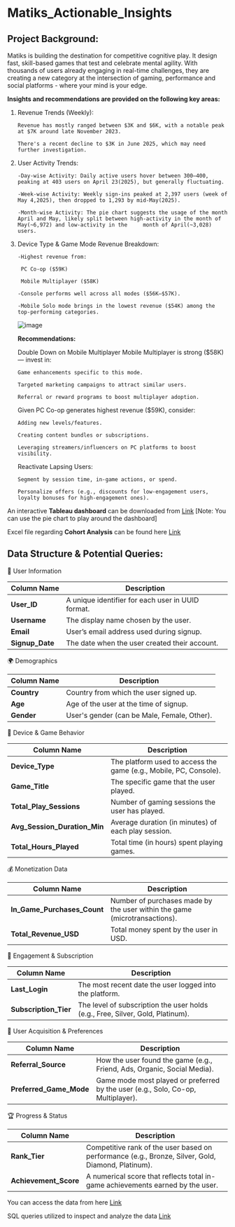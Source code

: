 # Matiks_Actionable_Insights

## Project Background:

Matiks is building the destination for competitive cognitive play. It design fast, skill-based games that test and celebrate mental agility. With thousands of users already engaging in real-time challenges, they are creating a new category at the intersection of gaming, performance and social platforms - where your mind is your edge.

**Insights and recommendations are provided on the following key areas:**

1. Revenue Trends (Weekly):

       Revenue has mostly ranged between $3K and $6K, with a notable peak at $7K around late November 2023.

       There's a recent decline to $3K in June 2025, which may need further investigation.

2. User Activity Trends:
   
       -Day-wise Activity: Daily active users hover between 300–400, peaking at 403 users on April 23(2025), but generally fluctuating.

       -Week-wise Activity: Weekly sign-ins peaked at 2,397 users (week of May 4,2025), then dropped to 1,293 by mid-May(2025).

       -Month-wise Activity: The pie chart suggests the usage of the month April and May, likely split between high-activity in the month of May(~6,972) and low-activity in the     month of April(~3,028) users.
3. Device Type & Game Mode Revenue Breakdown:
   
       -Highest revenue from:
   
        PC Co-op ($59K)
   
        Mobile Multiplayer ($58K)
   
       -Console performs well across all modes ($56K–$57K).
   
       -Mobile Solo mode brings in the lowest revenue ($54K) among the top-performing categories.

   ![image](https://github.com/user-attachments/assets/c573b432-3ee9-4b89-9f93-6e5169d5e528)
   

   **Recommendations:**

   Double Down on Mobile Multiplayer
   Mobile Multiplayer is strong ($58K) — invest in:

       Game enhancements specific to this mode.

       Targeted marketing campaigns to attract similar users.

       Referral or reward programs to boost multiplayer adoption.
   
   Given PC Co-op generates highest revenue ($59K), consider:

       Adding new levels/features.

       Creating content bundles or subscriptions.

       Leveraging streamers/influencers on PC platforms to boost visibility.

   Reactivate Lapsing Users:

       Segment by session time, in-game actions, or spend.

       Personalize offers (e.g., discounts for low-engagement users, loyalty bonuses for high-engagement ones).


  An interactive **Tableau dashboard** can be downloaded from [Link](https://public.tableau.com/app/profile/saswat.mishra8618/viz/MatiksAnalytics/MatiksMetrics) [Note: You can use the pie chart to play around the dashboard]

  Excel file regarding **Cohort Analysis** can be found here [Link](https://docs.google.com/spreadsheets/d/1jLQDGDxwwkApF8JMH79D7UOMvUX7tuo6/edit?usp=drive_link&ouid=106430923092545418901&rtpof=true&sd=true)


  ## Data Structure & Potential Queries:

  🧾 User Information

| Column Name      | Description                                       |
| ---------------- | ------------------------------------------------- |
| **User\_ID**     | A unique identifier for each user in UUID format. |
| **Username**     | The display name chosen by the user.              |
| **Email**        | User’s email address used during signup.          |
| **Signup\_Date** | The date when the user created their account.     |

🌍 Demographics

| Column Name | Description                                 |
| ----------- | ------------------------------------------- |
| **Country** | Country from which the user signed up.      |
| **Age**     | Age of the user at the time of signup.      |
| **Gender**  | User's gender (can be Male, Female, Other). |

📱 Device & Game Behavior

| Column Name                     | Description                                                       |
| ------------------------------- | ----------------------------------------------------------------- |
| **Device\_Type**                | The platform used to access the game (e.g., Mobile, PC, Console). |
| **Game\_Title**                 | The specific game that the user played.                           |
| **Total\_Play\_Sessions**       | Number of gaming sessions the user has played.                    |
| **Avg\_Session\_Duration\_Min** | Average duration (in minutes) of each play session.               |
| **Total\_Hours\_Played**        | Total time (in hours) spent playing games.                        |

💰 Monetization Data

| Column Name                    | Description                                                               |
| ------------------------------ | ------------------------------------------------------------------------- |
| **In\_Game\_Purchases\_Count** | Number of purchases made by the user within the game (microtransactions). |
| **Total\_Revenue\_USD**        | Total money spent by the user in USD.                                     |


📆 Engagement & Subscription

| Column Name            | Description                                                                    |
| ---------------------- | ------------------------------------------------------------------------------ |
| **Last\_Login**        | The most recent date the user logged into the platform.                        |
| **Subscription\_Tier** | The level of subscription the user holds (e.g., Free, Silver, Gold, Platinum). |

📣 User Acquisition & Preferences

| Column Name               | Description                                                                      |
| ------------------------- | -------------------------------------------------------------------------------- |
| **Referral\_Source**      | How the user found the game (e.g., Friend, Ads, Organic, Social Media).          |
| **Preferred\_Game\_Mode** | Game mode most played or preferred by the user (e.g., Solo, Co-op, Multiplayer). |


🏆 Progress & Status

| Column Name            | Description                                                                                        |
| ---------------------- | -------------------------------------------------------------------------------------------------- |
| **Rank\_Tier**         | Competitive rank of the user based on performance (e.g., Bronze, Silver, Gold, Diamond, Platinum). |
| **Achievement\_Score** | A numerical score that reflects total in-game achievements earned by the user.                     |

You can access the data from here [Link](https://drive.google.com/file/d/1rMRtNN-NgFmAeb36pwQqdxlNBM-OcDNW/view?usp=sharing)

SQL queries utilized to inspect and analyze the data [Link](https://drive.google.com/file/d/1HE5dZKZ20KhtukjqSP9fIm7UQbKz2m4_/view?usp=sharing)



